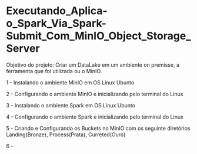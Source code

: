 # Executando_Aplica-o_Spark_Via_Spark-Submit_Com_MinIO_Object_Storage_Server

Objetivo do projeto: Criar um DataLake em um ambiente on premisse, a ferramenta que foi utilizada ou o MinIO.


1 - Instalando o ambiente MinIO em OS Linux Ubunto

2 - Configurando o ambiente MinIO e inicializando pelo terminal do Linux

3 - Instalando o ambiente Spark em OS Linux Ubunto

4 - Configurando o ambiente Spark e inicializando pelo terminal do Linux

5 - Criando e Configurando os Buckets no MinIO com os seguinte diretórios Landing(Bronze), Process(Prata), Curreted(Ouro)

6 - 
